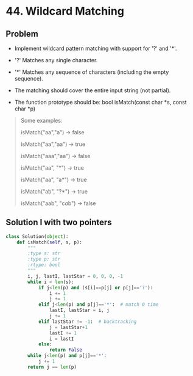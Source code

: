 # 44. Wildcard Matching

## Problem
- Implement wildcard pattern matching with support for '?' and '*'.

- '?' Matches any single character.
- '*' Matches any sequence of characters (including the empty sequence).

- The matching should cover the entire input string (not partial).

- The function prototype should be:
    bool isMatch(const char *s, const char *p)

> Some examples:
> 
> isMatch("aa","a") → false
> 
> isMatch("aa","aa") → true
> 
> isMatch("aaa","aa") → false
> 
> isMatch("aa", "*") → true
> 
> isMatch("aa", "a*") → true
> 
> isMatch("ab", "?*") → true
> 
> isMatch("aab", "c*a*b") → false

## Solution I with two pointers
```python
class Solution(object):
    def isMatch(self, s, p):
        """
        :type s: str
        :type p: str
        :rtype: bool
        """
        i, j, lastI, lastStar = 0, 0, 0, -1
        while i < len(s):
            if j<len(p) and (s[i]==p[j] or p[j]=='?'):
                i += 1
                j += 1
            elif j<len(p) and p[j]=='*':  # match 0 time
                lastI, lastStar = i, j
                j += 1
            elif lastStar != -1:  # backtracking
                j = lastStar+1
                lastI += 1
                i = lastI
            else:
                return False
        while j<len(p) and p[j]=='*':
            j += 1
        return j == len(p)
```


